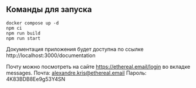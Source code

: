 ## Команды для запуска

```
docker compose up -d
npm ci
npm run build
npm run start
```

Документация приложения будет доступна по ссылке http://localhost:3000/documentation

Почту можно посмотреть на сайте https://ethereal.email/login во вкладке messages.
Почта: alexandre.kris@ethereal.email
Пароль: 4K83BDB8Ee9g53Y4SN
